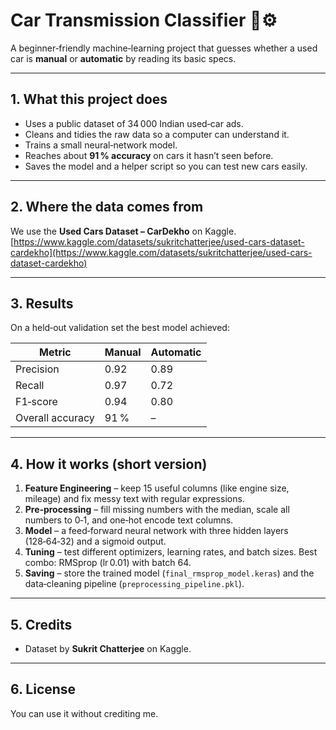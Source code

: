 # Car Transmission Classifier 🚗⚙️

A beginner‑friendly machine‑learning project that guesses whether a used car is **manual** or **automatic** by reading its basic specs.

---

## 1. What this project does

* Uses a public dataset of 34 000 Indian used‑car ads.
* Cleans and tidies the raw data so a computer can understand it.
* Trains a small neural‑network model.
* Reaches about **91 % accuracy** on cars it hasn’t seen before.
* Saves the model and a helper script so you can test new cars easily.

---

## 2. Where the data comes from

We use the **Used Cars Dataset – CarDekho** on Kaggle.
[https://www.kaggle.com/datasets/sukritchatterjee/used-cars-dataset-cardekho](https://www.kaggle.com/datasets/sukritchatterjee/used-cars-dataset-cardekho)


---

## 3. Results

On a held‑out validation set the best model achieved:

| Metric               | Manual   | Automatic |
| -------------------- | -------- | --------- |
| Precision            | 0.92     | 0.89      |
| Recall               | 0.97     | 0.72      |
| F1‑score             | 0.94     | 0.80      |
| Overall accuracy |   91 %   |   –       |

---

## 4. How it works (short version)

1. **Feature Engineering** – keep 15 useful columns (like engine size, mileage) and fix messy text with regular expressions.
2. **Pre‑processing** – fill missing numbers with the median, scale all numbers to 0‑1, and one‑hot encode text columns.
3. **Model** – a feed‑forward neural network with three hidden layers (128‑64‑32) and a sigmoid output.
4. **Tuning** – test different optimizers, learning rates, and batch sizes. Best combo: RMSprop (lr 0.01) with batch 64.
5. **Saving** – store the trained model (`final_rmsprop_model.keras`) and the data‑cleaning pipeline (`preprocessing_pipeline.pkl`).

---

## 5. Credits

* Dataset by **Sukrit Chatterjee** on Kaggle.

---

## 6. License

You can use it without crediting me.
